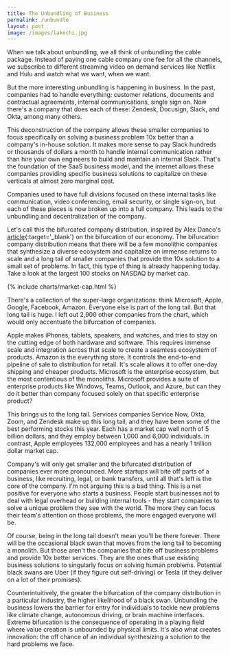 ```yaml
---
title: The Unbundling of Business
permalink: /unbundle
layout: post
image: /images/lakechi.jpg
---
```

When we talk about unbundling, we all think of unbundling the cable package. Instead of paying one cable company one fee for all the channels, we subscribe to different streaming video on demand services like Netflix and Hulu and watch what we want, when we want.

But the more interesting unbundling is happening in business. In the past, companies had to handle everything: customer relations, documents and contractual agreements, internal communications, single sign on. Now there's a company that does each of these: Zendesk, Docusign, Slack, and Okta, among many others.

This deconstruction of the company allows these smaller companies to focus specifically on solving a business problem 10x better than a company's in-house solution. It makes more sense to pay Slack hundreds or thousands of dollars a month to handle internal communication rather than hire your own engineers to build and maintain an internal Slack. That's the foundation of the SaaS business model, and the internet allows these companies providing specific business solutions to capitalize on these verticals at almost zero marginal cost.

Companies used to have full divisions focused on these internal tasks like communication, video conferencing, email security, or single sign-on, but each of these pieces is now broken up into a full company. This leads to the unbundling and decentralization of the company.

Let's call this the bifurcated company distribution, inspired by Alex Danco's [article](https://alexdanco.com/2015/12/17/taylor-swift-ios-and-the-access-economy-why-the-normal-distribution-is-vanishing/){:target='_blank'} on the bifurcation of our economy. The bifurcation company distribution means that there will be a few monolithic companies that synthesize a diverse ecosystem and capitalize on immense returns to scale and a long tail of smaller companies that provide the 10x solution to a small set of problems. In fact, this type of thing is already happening today. Take a look at the largest 100 stocks on NASDAQ by market cap.

{% include charts/market-cap.html %}

There's a collection of the super-large organizations: think Microsoft, Apple, Google, Facebook, Amazon. Everyone else is part of the long tail. But that long tail is huge. I left out 2,900 other companies from the chart, which would only accentuate the bifurcation of companies.

Apple makes iPhones, tablets, speakers, and watches, and tries to stay on the cutting edge of both hardware and software. This requires immense scale and integration across that scale to create a seamless ecosystem of products. Amazon is the everything store. It controls the end-to-end pipeline of sale to distribution for retail. It's scale allows it to offer one-day shipping and cheaper products. Microsoft is the enterprise ecosystem, but the most contentious of the monoliths. Microsoft provides a suite of enterprise products like Windows, Teams, Outlook, and Azure, but can they do it better than company focused solely on that specific enterprise product?

This brings us to the long tail. Services companies Service Now, Okta, Zoom, and Zendesk make up this long tail, and they have been some of the best performing stocks this year. Each has a market cap well north of 5 billion dollars, and they employ between 1,000 and 6,000 individuals. In contrast, Apple employees 132,000 employees and has a nearly 1 trillion dollar market cap.

Company's will only get smaller and the bifurcated distribution of companies ever more pronounced. More startups will bite off parts of a business, like recruiting, legal, or bank transfers, until all that's left is the core of the company. I'm not arguing this is a bad thing. This is a net positive for everyone who starts a business. People start businesses not to deal with legal overhead or building internal tools - they start companies to solve a unique problem they see with the world. The more they can focus their team's attention on those problems, the more engaged everyone will be.

Of course, being in the long tail doesn't mean you'll be there forever. There will be the occasional black swan that moves from the long tail to becoming a monolith. But those aren't the companies that bite off business problems and provide 10x better services. They are the ones that use existing business solutions to singularly focus on solving human problems. Potential black swans are Uber (if they figure out self-driving) or Tesla (if they deliver on a lot of their promises).

Counterintuitively, the greater the bifurcation of the company distribution in a particular industry, the higher likelihood of a black swan. Unbundling the business lowers the barrier for entry for individuals to tackle new problems like climate change, autonomous driving, or brain machine interfaces. Extreme bifurcation is the consequence of operating in a playing field where value creation is unbounded by physical limits. It's also what creates innovation: the off chance of an individual synthesizing a solution to the hard problems we face.